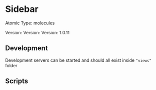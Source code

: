 # Sidebar

Atomic Type: molecules

Version: Version: Version: 1.0.11



## Development

Development servers can be started and should all exist inside `"views"` folder

## Scripts
